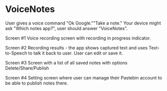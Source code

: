 # VoiceNotes

User gives a voice command "Ok Google.""Take a note." Your device might ask "Which notes app?", user should answer "VoiceNotes".

Screen #1 
Voice recording screen with recording in progress indicator.

Screen #2
Recording results - the app shows captured text and uses Text-to-Speech to talk it back to user.
User can edit or save it.

Screen #3
Screen with a list of all saved notes with options Delete/Share/Publish

Screen #4
Setting screen where user can manage their Pastebin account to be able to publish notes there.

